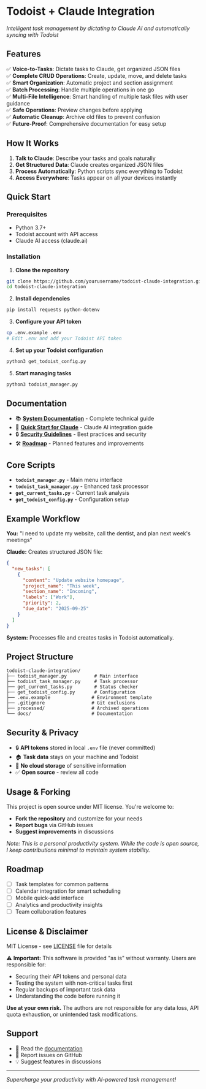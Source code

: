 # Todoist + Claude Integration

*Intelligent task management by dictating to Claude AI and automatically syncing with Todoist*

## Features

✅ **Voice-to-Tasks**: Dictate tasks to Claude, get organized JSON files  
✅ **Complete CRUD Operations**: Create, update, move, and delete tasks  
✅ **Smart Organization**: Automatic project and section assignment  
✅ **Batch Processing**: Handle multiple operations in one go  
✅ **Multi-File Intelligence**: Smart handling of multiple task files with user guidance  
✅ **Safe Operations**: Preview changes before applying  
✅ **Automatic Cleanup**: Archive old files to prevent confusion  
✅ **Future-Proof**: Comprehensive documentation for easy setup  

## How It Works

1. **Talk to Claude**: Describe your tasks and goals naturally
2. **Get Structured Data**: Claude creates organized JSON files
3. **Process Automatically**: Python scripts sync everything to Todoist
4. **Access Everywhere**: Tasks appear on all your devices instantly

## Quick Start

### Prerequisites
- Python 3.7+
- Todoist account with API access
- Claude AI access (claude.ai)

### Installation

1. **Clone the repository**
```bash
git clone https://github.com/yourusername/todoist-claude-integration.git
cd todoist-claude-integration
```

2. **Install dependencies**
```bash
pip install requests python-dotenv
```

3. **Configure your API token**
```bash
cp .env.example .env
# Edit .env and add your Todoist API token
```

4. **Set up your Todoist configuration**
```bash
python3 get_todoist_config.py
```

5. **Start managing tasks**
```bash
python3 todoist_manager.py
```

## Documentation

- 📚 **[System Documentation](SYSTEM_DOCUMENTATION.md)** - Complete technical guide
- 🚀 **[Quick Start for Claude](CLAUDE_QUICKSTART.md)** - Claude AI integration guide  
- 🔒 **[Security Guidelines](SECURITY_CHECKLIST.md)** - Best practices and security
- 🛠️ **[Roadmap](IMPROVEMENTS_ROADMAP.md)** - Planned features and improvements

## Core Scripts

- **`todoist_manager.py`** - Main menu interface
- **`todoist_task_manager.py`** - Enhanced task processor  
- **`get_current_tasks.py`** - Current task analysis
- **`get_todoist_config.py`** - Configuration setup

## Example Workflow

**You:** "I need to update my website, call the dentist, and plan next week's meetings"

**Claude:** Creates structured JSON file:
```json
{
  "new_tasks": [
    {
      "content": "Update website homepage",
      "project_name": "This week", 
      "section_name": "Incoming",
      "labels": ["Work"],
      "priority": 2,
      "due_date": "2025-09-25"
    }
  ]
}
```

**System:** Processes file and creates tasks in Todoist automatically.

## Project Structure

```
todoist-claude-integration/
├── todoist_manager.py          # Main interface
├── todoist_task_manager.py     # Task processor
├── get_current_tasks.py        # Status checker
├── get_todoist_config.py       # Configuration
├── .env.example               # Environment template
├── .gitignore                 # Git exclusions
├── processed/                 # Archived operations
└── docs/                      # Documentation
```

## Security & Privacy

- 🔒 **API tokens** stored in local `.env` file (never committed)
- 🏠 **Task data** stays on your machine and Todoist
- 🚫 **No cloud storage** of sensitive information
- ✅ **Open source** - review all code

## Usage & Forking

This project is open source under MIT license. You're welcome to:
- **Fork the repository** and customize for your needs
- **Report bugs** via GitHub issues 
- **Suggest improvements** in discussions

*Note: This is a personal productivity system. While the code is open source, I keep contributions minimal to maintain system stability.*

## Roadmap

- [ ] Task templates for common patterns
- [ ] Calendar integration for smart scheduling  
- [ ] Mobile quick-add interface
- [ ] Analytics and productivity insights
- [ ] Team collaboration features

## License & Disclaimer

MIT License - see [LICENSE](LICENSE) file for details

⚠️  **Important:** This software is provided "as is" without warranty. Users are responsible for:
- Securing their API tokens and personal data
- Testing the system with non-critical tasks first  
- Regular backups of important task data
- Understanding the code before running it

**Use at your own risk.** The authors are not responsible for any data loss, API quota exhaustion, or unintended task modifications.

## Support

- 📖 Read the [documentation](SYSTEM_DOCUMENTATION.md)
- 🐛 Report issues on GitHub
- 💡 Suggest features in discussions

---

*Supercharge your productivity with AI-powered task management!*
